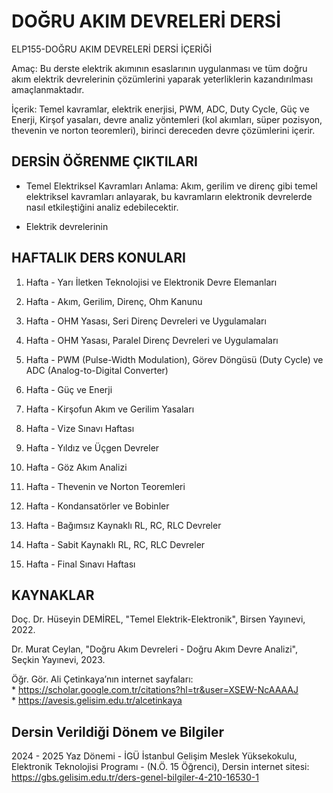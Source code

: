 # DOĞRU AKIM DEVRELERİ DERSİ

ELP155-DOĞRU AKIM DEVRELERİ DERSİ İÇERİĞİ

Amaç: Bu derste elektrik akımının esaslarının uygulanması ve tüm doğru akım elektrik devrelerinin çözümlerini yaparak yeterliklerin kazandırılması amaçlanmaktadır.

İçerik: Temel kavramlar, elektrik enerjisi, PWM, ADC, Duty Cycle, Güç ve Enerji, Kirşof yasaları, devre analiz yöntemleri (kol akımları, süper pozisyon, thevenin ve norton teoremleri), birinci dereceden devre çözümlerini içerir.

## DERSİN ÖĞRENME ÇIKTILARI

* Temel Elektriksel Kavramları Anlama: Akım, gerilim ve direnç gibi temel elektriksel kavramları anlayarak, bu kavramların elektronik devrelerde nasıl etkileştiğini analiz edebilecektir.    

* Elektrik devrelerinin

## HAFTALIK DERS KONULARI

1. Hafta - Yarı İletken Teknolojisi ve Elektronik Devre Elemanları

2. Hafta - Akım, Gerilim, Direnç, Ohm Kanunu

3. Hafta - OHM Yasası, Seri Direnç Devreleri ve Uygulamaları

4. Hafta - OHM Yasası, Paralel Direnç Devreleri ve Uygulamaları

5. Hafta - PWM (Pulse-Width Modulation), Görev Döngüsü (Duty Cycle) ve ADC (Analog-to-Digital Converter)

7. Hafta - Güç ve Enerji

8. Hafta - Kirşofun Akım ve Gerilim Yasaları

9. Hafta - Vize Sınavı Haftası

10. Hafta - Yıldız ve Üçgen Devreler

11. Hafta - Göz Akım Analizi

12. Hafta - Thevenin ve Norton Teoremleri

13. Hafta - Kondansatörler ve Bobinler

14. Hafta - Bağımsız Kaynaklı RL, RC, RLC Devreler

15. Hafta - Sabit Kaynaklı RL, RC, RLC Devreler

16. Hafta - Final Sınavı Haftası

## KAYNAKLAR

Doç. Dr. Hüseyin DEMİREL, "Temel Elektrik-Elektronik", Birsen Yayınevi, 2022.

Dr. Murat Ceylan, "Doğru Akım Devreleri - Doğru Akım Devre Analizi", Seçkin Yayınevi, 2023.

Öğr. Gör. Ali Çetinkaya’nın internet sayfaları:     
    * https://scholar.google.com.tr/citations?hl=tr&user=XSEW-NcAAAAJ      
    * https://avesis.gelisim.edu.tr/alcetinkaya      

## Dersin Verildiği Dönem ve Bilgiler

2024 - 2025 Yaz Dönemi - İGÜ İstanbul Gelişim Meslek Yüksekokulu, Elektronik Teknolojisi Programı - (N.Ö. 15 Öğrenci), Dersin internet sitesi: https://gbs.gelisim.edu.tr/ders-genel-bilgiler-4-210-16530-1 

